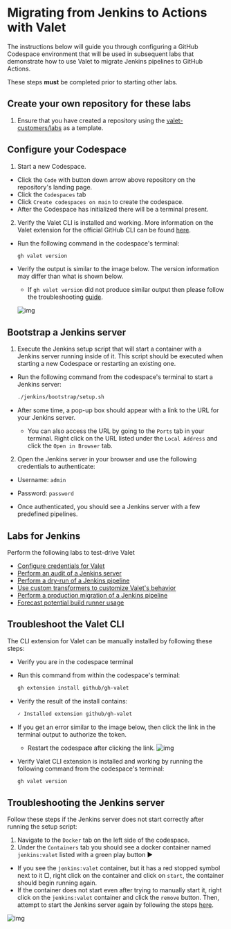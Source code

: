 # Migrating from Jenkins to Actions with Valet

The instructions below will guide you through configuring a GitHub Codespace environment that will be used in subsequent labs that demonstrate how to use Valet to migrate Jenkins pipelines to GitHub Actions.

These steps **must** be completed prior to starting other labs.

## Create your own repository for these labs

1. Ensure that you have created a repository using the [valet-customers/labs](https://github.com/valet-customers/labs) as a template.

## Configure your Codespace

1. Start a new Codespace.

- Click the `Code` with button down arrow above repository on the repository's landing page.
- Click the `Codespaces` tab
- Click `Create codespaces on main` to create the codespace.
- After the Codespace has initialized there will be a terminal present.

2. Verify the Valet CLI is installed and working. More information on the Valet extension for the official GitHub CLI can be found [here](https://github.com/github/gh-valet).

- Run the following command in the codespace's terminal:

  ```bash
  gh valet version
  ```

- Verify the output is similar to the image below. The version information may differ than what is shown below.
  - If `gh valet version` did not produce similar output then please follow the troubleshooting [guide](#troubleshoot-the-valet-cli).

  ![img](https://user-images.githubusercontent.com/19557880/186771327-631e8839-3614-4ab7-8108-818b5a0c6e93.png)

## Bootstrap a Jenkins server

 1. Execute the Jenkins setup script that will start a container with a Jenkins server running inside of it. This script should be executed when starting a new Codespace or restarting an existing one.  

- Run the following command from the codespace's terminal to start a Jenkins server:

    ```bash
    ./jenkins/bootstrap/setup.sh
    ```

- After some time, a pop-up box should appear with a link to the URL for your Jenkins server.
  - You can also access the URL by going to the `Ports` tab in your terminal. Right click on the URL listed under the `Local Address` and click the `Open in Browser` tab.

2. Open the Jenkins server in your browser and use the following credentials to authenticate:

  - Username: `admin`
  - Password: `password`

- Once authenticated, you should see a Jenkins server with a few predefined pipelines.

## Labs for Jenkins

Perform the following labs to test-drive Valet

- [Configure credentials for Valet](1-configure.md)
- [Perform an audit of a Jenkins server](2-audit.md)
- [Perform a dry-run of a Jenkins pipeline](3-dry-run.md)
- [Use custom transformers to customize Valet's behavior](4-custom-transformers.md)
- [Perform a production migration of a Jenkins pipeline](5-migrate.md)
- [Forecast potential build runner usage](6-forecast.md)

## Troubleshoot the Valet CLI

The CLI extension for Valet can be manually installed by following these steps:

- Verify you are in the codespace terminal
- Run this command from within the codespace's terminal:

  ```bash
  gh extension install github/gh-valet
  ```

- Verify the result of the install contains:

  ```bash
  ✓ Installed extension github/gh-valet
  ```

- If you get an error similar to the image below, then click the link in the terminal output to authorize the token.
  - Restart the codespace after clicking the link.
  ![img](https://user-images.githubusercontent.com/26442605/169588015-9414404f-82b6-4d0f-89d4-5f0e6941b029.png)
- Verify Valet CLI extension is installed and working by running the following command from the codespace's terminal:

  ```bash
  gh valet version
  ```

## Troubleshooting the Jenkins server

Follow these steps if the Jenkins server does not start correctly after running the setup script:

1. Navigate to the `Docker` tab on the left side of the codespace.
2. Under the `Containers` tab you should see a docker container named `jenkins:valet` listed with a green play button ▶

- If you see the `jenkins:valet` container, but it has a red stopped symbol next to it ▢, right click on the container and click on `start`, the container should begin running again.
- If the container does not start even after trying to manually start it, right click on the `jenkins:valet` container and click the `remove` button. Then, attempt to start the Jenkins server again by following the steps [here](#bootstrap-a-jenkins-server).

![img](https://user-images.githubusercontent.com/19557880/183770210-c0386616-656e-4fe9-9324-b410ad62c406.png)
